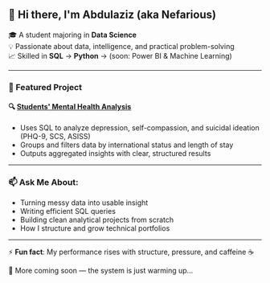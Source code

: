 ## 👋 Hi there, I'm Abdulaziz (aka Nefarious)

🎓 A student majoring in **Data Science**  
💡 Passionate about data, intelligence, and practical problem-solving  
📈 Skilled in **SQL** → **Python** → (soon: Power BI & Machine Learning)

---

### 🚀 Featured Project

#### 🔍 [Students' Mental Health Analysis](https://github.com/N3farious01/students-mental-health-analysis)
- Uses SQL to analyze depression, self-compassion, and suicidal ideation (PHQ-9, SCS, ASISS)
- Groups and filters data by international status and length of stay
- Outputs aggregated insights with clear, structured results

---

### 📫 Ask Me About:
- Turning messy data into usable insight
- Writing efficient SQL queries
- Building clean analytical projects from scratch
- How I structure and grow technical portfolios

---

⚡ **Fun fact**: My performance rises with structure, pressure, and caffeine ☕

🧠 More coming soon — the system is just warming up...
